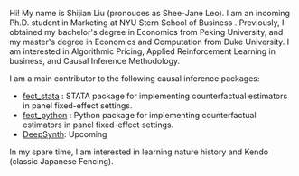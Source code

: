 Hi! My name is Shijian Liu (pronouces as Shee-Jane Leo). I am an incoming Ph.D. student in Marketing at NYU Stern School of Business . Previously, I obtained my bachelor's degree in Economics from Peking University, and my master's degree in Economics and Computation from Duke University. I am interested in Algorithmic Pricing, Applied Reinforcement Learning in business, and Causal Inference Methodology.

I am a main contributor to the following causal inference packages:
* [fect_stata](https://github.com/xuyiqing/fect_stata) : STATA package for implementing counterfactual estimators in panel fixed-effect settings.
* [fect_python](https://github.com/xuyiqing/fect_python) : Python package for implementing counterfactual estimators in panel fixed-effect settings.
* [DeepSynth](https://github.com/yhzhu99/DeepSynth): Upcoming

In my spare time, I am interested in learning nature history and Kendo (classic Japanese Fencing).
